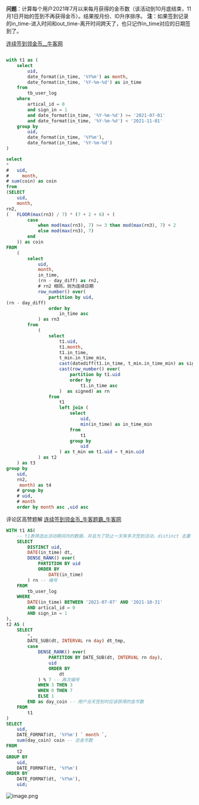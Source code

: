 

**问题**：计算每个用户2021年7月以来每月获得的金币数（该活动到10月底结束，11月1日开始的签到不再获得金币）。结果按月份、ID升序排序。
**注**：如果签到记录的in_time-进入时间和out_time-离开时间跨天了，也只记作in_time对应的日期签到了。

[连续签到领金币__牛客网](https://www.nowcoder.com/questionTerminal/aef5adcef574468c82659e8911bb297f)


```sql

with t1 as (
	select
		uid,
		date_format(in_time, '%Y%m') as month,
		date_format(in_time, '%Y-%m-%d') as in_time
	from
		tb_user_log
	where
		artical_id = 0
		and sign_in = 1
		and date_format(in_time, '%Y-%m-%d') >= '2021-07-01'
		and date_format(in_time, '%Y-%m-%d') < '2021-11-01'
	group by
		uid,
		date_format(in_time, '%Y%m'),
		date_format(in_time, '%Y-%m-%d')
)

select 
*
# 	uid,
#     month,
# sum(coin) as coin
from 
(SELECT
	uid,
    month,
rn2,
(	FLOOR(max(rn3) / 7) * (7 + 2 + 6) + (
		case
			when mod(max(rn3), 7) >= 3 then mod(max(rn3), 7) + 2
			else mod(max(rn3), 7)
		end
	)) as coin
FROM
	(
		select
			uid,
            month,
			in_time,
			(rn - day_diff) as rn2,
			# rn2 相同，则为连续日期
			row_number() over(
				partition by uid,
(rn - day_diff)
				order by
					in_time asc
			) as rn3
		from
			(
				select
					t1.uid,
                    t1.month,
					t1.in_time,
					t_min.in_time_min,
					cast(datediff(t1.in_time, t_min.in_time_min) as signed) as day_diff,
					cast(row_number() over(
						partition by t1.uid
						order by
							t1.in_time asc
					)  as signed) as rn
				from
					t1
					left join (
						select
							uid,
							min(in_time) as in_time_min
						from
							t1
						group by
							uid
					) as t_min on t1.uid = t_min.uid
			) as t2
	) as t3
group by
	uid,
    rn2,
     month) as t4
    # group by
	# uid,
    # month
    order by month asc ,uid asc 
```

评论区高赞题解
[连续签到领金币_牛客题霸_牛客网](https://www.nowcoder.com/practice/aef5adcef574468c82659e8911bb297f)
```sql
WITH t1 AS(
    -- t1表筛选出活动期间内的数据，并且为了防止一天有多次签到活动，distinct 去重
    SELECT
        DISTINCT uid,
        DATE(in_time) dt,
        DENSE_RANK() over(
            PARTITION BY uid
            ORDER BY
                DATE(in_time)
        ) rn -- 编号
    FROM
        tb_user_log
    WHERE
        DATE(in_time) BETWEEN '2021-07-07' AND '2021-10-31'
        AND artical_id = 0
        AND sign_in = 1
),
t2 AS (
    SELECT
        *,
        DATE_SUB(dt, INTERVAL rn day) dt_tmp,
        case
            DENSE_RANK() over(
                PARTITION BY DATE_SUB(dt, INTERVAL rn day),
                uid
                ORDER BY
                    dt
            ) % 7 -- 再次编号
            WHEN 3 THEN 3
            WHEN 0 THEN 7
            ELSE 1
        END as day_coin -- 用户当天签到时应该获得的金币数
    FROM
        t1
)
SELECT
    uid,
    DATE_FORMAT(dt, '%Y%m') ` month `,
    sum(day_coin) coin -- 总金币数
FROM
    t2
GROUP BY
    uid,
    DATE_FORMAT(dt, '%Y%m')
ORDER BY
    DATE_FORMAT(dt, '%Y%m'),
    uid;

```

![image.png](https://cdn.nlark.com/yuque/0/2023/png/21613696/1675584443440-ec96f0f6-9678-47a4-8dd8-cf5708d9f72e.png#averageHue=%23f1f1f1&clientId=udba798e7-05cf-4&from=paste&id=ucb9fc43c&originHeight=1651&originWidth=385&originalType=url&ratio=1&rotation=0&showTitle=false&size=171805&status=done&style=none&taskId=ue36a3241-b14a-4826-a0ab-f922a8ebaab&title=)
